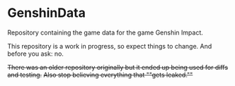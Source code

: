 # GenshinData
Repository containing the game data for the game Genshin Impact.

This repository is a work in progress, so expect things to change. And before you ask: no.

~~There was an older repository originally but it ended up being used for diffs and testing.~~ ~~Also stop believing everything that ""gets leaked.""~~
